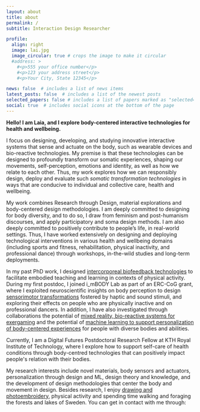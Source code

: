 ```yaml
---
layout: about
title: about
permalink: /
subtitle: Interaction Design Researcher

profile:
  align: right
  image: lai.jpg
  image_circular: true # crops the image to make it circular
  #address: >
    #<p>555 your office number</p>
    #<p>123 your address street</p>
    #<p>Your City, State 12345</p>

news: false  # includes a list of news items
latest_posts: false  # includes a list of the newest posts
selected_papers: false # includes a list of papers marked as "selected={true}"
social: true  # includes social icons at the bottom of the page
---
```


**Hello! I am Laia, and I explore body-centered interactive technologies for health and wellbeing.**

I focus on designing, developing, and studying innovative interactive systems that sense and actuate on the body, such as wearable devices and bio-reactive technologies. My premise is that these technologies can be designed to profoundly transform our somatic experiences, shaping our movements, self-perception, emotions and identity, as well as how we relate to each other. Thus, my work explores how we can responsibly design, deploy and evaluate such _somatic transformation technologies_ in ways that are conducive to individual and collective care, health and wellbeing.

My work combines Research through Design, material explorations and body-centered design methodologies. I am deeply committed to designing for body diversity, and to do so, I draw from feminism and post-humanism discourses, and apply participatory and soma design methods. I am also deeply committed to positively contribute to people’s life, in real-world settings. Thus, I have worked extensively on designing and deploying technological interventions in various health and wellbeing domains (including sports and fitness, rehabilitation, physical inactivity, and professional dance) through workshops, in-the-wild studies and long-term deployments.

In my past PhD work, I designed [intercorporeal biofeedback technologies](https://dl.acm.org/doi/10.1145/3582428) to facilitate embodied teaching and learning in contexts of physical activity. During my first postdoc, I joined i_mBODY Lab as part of an ERC-CoG grant, where I exploited neuroscientific insights on body perception to design [sensorimotor transformations](https://dl.acm.org/doi/abs/10.1145/3623509.3633373) fostered by haptic and sound stimuli, and exploring their effects on people who are physically inactive and on professional dancers. In addition, I have also investigated through collaborations the potential of [mixed reality, bio-reactive systems for exergaming](https://dl.acm.org/doi/abs/10.1145/3290605.3300318) and the potential of [machine learning to support personalization of body-centered experiences](https://dl.acm.org/doi/pdf/10.1145/3597638.3608421) for people with diverse bodies and abilities.

Currently, I am a Digital Futures Postdoctoral Research Fellow at KTH Royal Institute of Technology, where I explore how to support self-care of health conditions through body-centred technologies that can positively impact people's relation with their bodies. 

My research interests include novel materials, body sensors and actuators, personalization through design and ML, design theory and knowledge, and the development of design methodologies that center the body and movement in design. Besides research, I enjoy [drawing and photoembroidery](https://www.instagram.com/laia.trmvdl/), physical activity and spending time walking and foraging the forests and lakes of Sweden. You can get in contact with me through:
